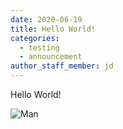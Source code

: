 ```yaml
---
date: 2020-06-19
title: Hello World!
categories:
  - testing
  - announcement
author_staff_member: jd
---
```

Hello World!

![Man](https://source.unsplash.com/random/1500x1146)

